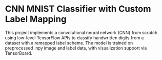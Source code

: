 # CNN MNIST Classifier with Custom Label Mapping
This project implements a convolutional neural network (CNN) from scratch using low-level TensorFlow APIs to classify handwritten digits from a dataset with a remapped label scheme. The model is trained on preprocessed .npy image and label data, with visualization support via TensorBoard.
